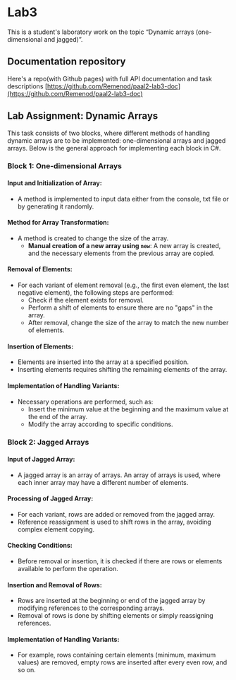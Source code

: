 # Lab3

This is a student's laboratory work on the topic “Dynamic arrays (one-dimensional and jagged)”.

## Documentation repository

Here's a repo(with Github pages) with full API documentation and task descriptions
[https://github.com/Remenod/paal2-lab3-doc](https://github.com/Remenod/paal2-lab3-doc)

## Lab Assignment: Dynamic Arrays

This task consists of two blocks, where different methods of handling dynamic arrays are to be implemented: one-dimensional arrays and jagged arrays. Below is the general approach for implementing each block in C#.

### Block 1: One-dimensional Arrays

#### Input and Initialization of Array:
- A method is implemented to input data either from the console, txt file or by generating it randomly.

#### Method for Array Transformation:
- A method is created to change the size of the array.
  - **Manual creation of a new array using `new`**: A new array is created, and the necessary elements from the previous array are copied.

#### Removal of Elements:
- For each variant of element removal (e.g., the first even element, the last negative element), the following steps are performed:
  - Check if the element exists for removal.
  - Perform a shift of elements to ensure there are no "gaps" in the array.
  - After removal, change the size of the array to match the new number of elements.

#### Insertion of Elements:
- Elements are inserted into the array at a specified position.
- Inserting elements requires shifting the remaining elements of the array.

#### Implementation of Handling Variants:
- Necessary operations are performed, such as:
  - Insert the minimum value at the beginning and the maximum value at the end of the array.
  - Modify the array according to specific conditions.

### Block 2: Jagged Arrays

#### Input of Jagged Array:
- A jagged array is an array of arrays. An array of arrays is used, where each inner array may have a different number of elements.

#### Processing of Jagged Array:
- For each variant, rows are added or removed from the jagged array.
- Reference reassignment is used to shift rows in the array, avoiding complex element copying.

#### Checking Conditions:
- Before removal or insertion, it is checked if there are rows or elements available to perform the operation.

#### Insertion and Removal of Rows:
- Rows are inserted at the beginning or end of the jagged array by modifying references to the corresponding arrays.
- Removal of rows is done by shifting elements or simply reassigning references.

#### Implementation of Handling Variants:
- For example, rows containing certain elements (minimum, maximum values) are removed, empty rows are inserted after every even row, and so on.

